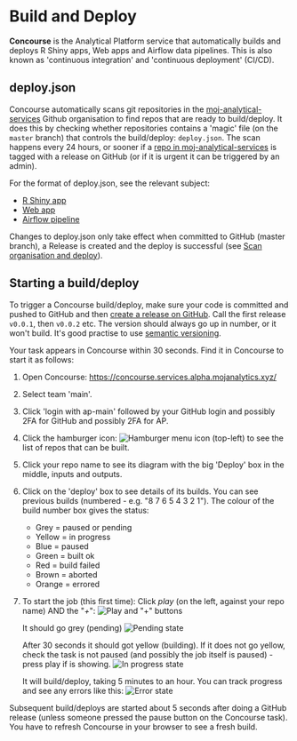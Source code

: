 # Build and Deploy

**Concourse** is the Analytical Platform service that automatically builds and deploys R Shiny apps, Web apps and Airflow data pipelines. This is also known as 'continuous integration' and 'continuous deployment' (CI/CD).

## deploy.json

Concourse automatically scans git repositories in the [moj-analytical-services](https://github.com/moj-analytical-services/) Github organisation to find repos that are ready to build/deploy.  It does this by checking whether repositories contains a 'magic' file (on the `master` branch) that controls the build/deploy: `deploy.json`. The scan happens every 24 hours, or sooner if a [repo in moj-analytical-services](https://github.com/moj-analytical-services) is tagged with a release on GitHub (or if it is urgent it can be triggered by an admin).

For the format of deploy.json, see the relevant subject:

* [R Shiny app](#rshiny-deploy)
* [Web app](https://moj-analytical-services.github.io/platform_user_guidance/deploying-a-static-web-app.html#deploy.json-1)
* [Airflow pipeline](https://moj-analytical-services.github.io/platform_user_guidance/data-pipelines.html#deploy.json)

Changes to deploy.json only take effect when committed to GitHub (master branch), a Release is created and the deploy is successful (see [Scan organisation and deploy](/static-app.html#scan-organisation-and-deploy)).

## Starting a build/deploy

To trigger a Concourse build/deploy, make sure your code is committed and pushed to GitHub and then [create a release on GitHub](https://help.github.com/articles/creating-releases/). Call the first release `v0.0.1`, then `v0.0.2` etc. The version should always go up in number, or it won't build. It's good practise to use [semantic versioning](https://semver.org/).

Your task appears in Concourse within 30 seconds. Find it in Concourse to start it as follows:

1. Open Concourse: https://concourse.services.alpha.mojanalytics.xyz/
2. Select team 'main'.
3. Click 'login with ap-main' followed by your GitHub login and possibly 2FA for GitHub and possibly 2FA for AP.
4. Click the hamburger icon: ![Hamburger menu icon](images/build_and_deploy/concourse_menu.png) (top-left) to see the list of repos that can be built.
5. Click your repo name to see its diagram with the big 'Deploy' box in the middle, inputs and outputs.
6. Click on the 'deploy' box to see details of its builds. You can see previous builds (numbered - e.g. "8 7 6 5 4 3 2 1"). The colour of the build number box gives the status:
    * Grey = paused or pending
    * Yellow = in progress
    * Blue = paused
    * Green = built ok
    * Red = build failed
    * Brown = aborted
    * Orange = errored
7. To start the job (this first time): Click *play* (on the left, against your repo name) AND the "*+*":
   ![Play and "+" buttons](images/build_and_deploy/concourse_new_build.png)

   It should go grey (pending)
   ![Pending state](images/build_and_deploy/concourse_pending.png)

   After 30 seconds it should got yellow (building). If it does not go yellow, check the task is not paused (and possibly the job itself is paused) - press play if is showing.
   ![In progress state](images/build_and_deploy/concourse_in_progress.png)

   It will build/deploy, taking 5 minutes to an hour. You can track progress and see any errors like this:
   ![Error state](images/build_and_deploy/concourse_error.png)

Subsequent build/deploys are started about 5 seconds after doing a GitHub release (unless someone pressed the pause button on the Concourse task). You have to refresh Concourse in your browser to see a fresh build.
